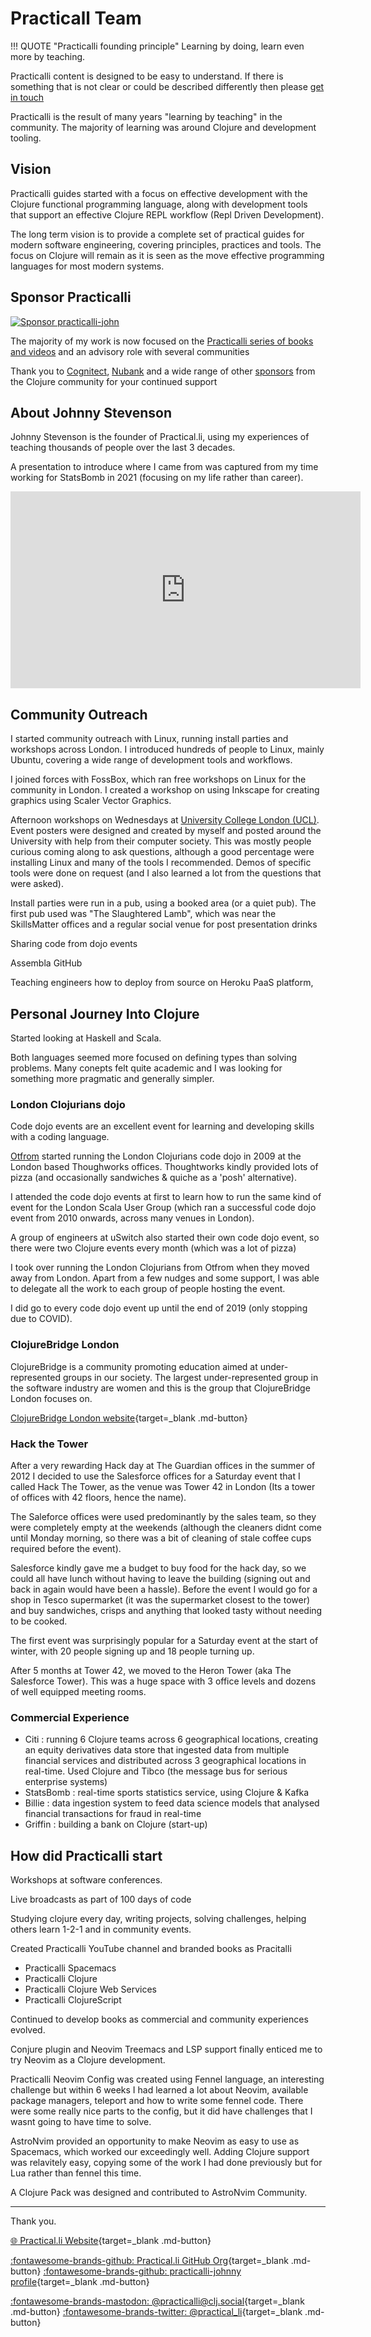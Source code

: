 # Practicall Team

!!! QUOTE "Practicalli founding principle"
    Learning by doing, learn even more by teaching.

Practicalli content is designed to be easy to understand.  If there is something that is not clear or could be described differently then please [get in touch](contributing.md)

Practicalli is the result of many years "learning by teaching" in the community. The majority of learning was around Clojure and development tooling.


## Vision

Practicalli guides started with a focus on effective development with the Clojure functional programming language, along with development tools that support an effective Clojure REPL workflow (Repl Driven Development).

The long term vision is to provide a complete set of practical guides for modern software engineering, covering principles, practices and tools.  The focus on Clojure will remain as it is seen as the move effective programming languages for most modern systems.



## Sponsor Practicalli

[![Sponsor practicalli-john](https://raw.githubusercontent.com/practicalli/graphic-design/live/buttons/practicalli-github-sponsors-button.png)](https://github.com/sponsors/practicalli-john/)

The majority of my work is now focused on the [Practicalli series of books and videos](https://practical.li/) and an advisory role with several communities

Thank you to [Cognitect](https://www.cognitect.com/), [Nubank](https://nubank.com.br/) and a wide range of other [sponsors](https://github.com/sponsors/practicalli-john#sponsors) from the Clojure community for your continued support



## About Johnny Stevenson

Johnny Stevenson is the founder of Practical.li, using my experiences of teaching thousands of people over the last 3 decades.

A presentation to introduce where I came from was captured from my time working for StatsBomb in 2021 (focusing on my life rather than career).

<p style="text-align:center">
  <iframe width="560" height="315" src="https://www.youtube.com/embed/k4k0ZbpeSSI" title="YouTube video player" frameborder="0" allow="accelerometer; autoplay; clipboard-write; encrypted-media; gyroscope; picture-in-picture" allowfullscreen></iframe>
</p>



## Community Outreach

I started community outreach with Linux, running install parties and workshops across London.  I introduced hundreds of people to Linux, mainly Ubuntu, covering a wide range of development tools and workflows.

I joined forces with FossBox, which ran free workshops on Linux for the community in London.  I created a workshop on using Inkscape for creating graphics using Scaler Vector Graphics.

Afternoon workshops on Wednesdays at [University College London (UCL)](https://www.ucl.ac.uk/).  Event posters were designed and created by myself and posted around the University with help from their computer society.  This was mostly people curious coming along to ask questions, although a good percentage were installing Linux and many of the tools I recommended.  Demos of specific tools were done on request (and I also learned a lot from the questions that were asked).

Install parties were run in a pub, using a booked area (or a quiet pub).  The first pub used was "The Slaughtered Lamb", which was near the SkillsMatter offices and a regular social venue for post presentation drinks


Sharing code from dojo events

Assembla
GitHub

Teaching engineers how to deploy from source on Heroku PaaS platform,



## Personal Journey Into Clojure

Started looking at Haskell and Scala.

Both languages seemed more focused on defining types than solving problems.  Many conepts felt quite academic and I was looking for something more pragmatic and generally simpler.


### London Clojurians dojo

Code dojo events are an excellent event for learning and developing skills with a coding language.

[Otfrom]() started running the London Clojurians code dojo in 2009 at the London based Thoughworks offices.  Thoughtworks kindly provided lots of pizza (and occasionally sandwiches & quiche as a 'posh' alternative).

I attended the code dojo events at first to learn how to run the same kind of event for the London Scala User Group (which ran a successful code dojo event from 2010 onwards, across many venues in London).

A group of engineers at uSwitch also started their own code dojo event, so there were two Clojure events every month (which was a lot of pizza)

I took over running the London Clojurians from Otfrom when they moved away from London.  Apart from a few nudges and some support, I was able to delegate all the work to each group of people hosting the event.

I did go to every code dojo event up until the end of 2019 (only stopping due to COVID).


### ClojureBridge London

ClojureBridge is a community promoting education aimed at under-represented groups in our society.  The largest under-represented group in the software industry are women and this is the group that ClojureBridge London focuses on.


[ClojureBridge London website](https://clojurebridgelondon.github.io/){target=_blank .md-button}


### Hack the Tower

After a very rewarding Hack day at The Guardian offices in the summer of 2012 I decided to use the Salesforce offices for a Saturday event that I called Hack The Tower, as the venue was Tower 42 in London (Its a tower of offices with 42 floors, hence the name).

The Saleforce offices were used predominantly by the sales team, so they were completely empty at the weekends (although the cleaners didnt come until Monday morning, so there was a bit of cleaning of stale coffee cups required before the event).

Salesforce kindly gave me a budget to buy food for the hack day, so we could all have lunch without having to leave the building (signing out and back in again would have been a hassle).  Before the event I would go for a shop in Tesco supermarket (it was the supermarket closest to the tower) and buy sandwiches, crisps and anything that looked tasty without needing to be cooked.

The first event was surprisingly popular for a Saturday event at the start of winter, with 20 people signing up and 18 people turning up.

After 5 months at Tower 42, we moved to the Heron Tower (aka The Salesforce Tower).  This was a huge space with 3 office levels and dozens of well equipped meeting rooms.


### Commercial Experience

- Citi : running 6 Clojure teams across 6 geographical locations, creating an equity derivatives data store that ingested data from multiple financial services and distributed across 3 geographical locations in real-time. Used Clojure and Tibco (the message bus for serious enterprise systems)
- StatsBomb : real-time sports statistics service, using Clojure & Kafka
- Billie : data ingestion system to feed data science models that analysed financial transactions for fraud in real-time
- Griffin : building a bank on Clojure (start-up)


## How did Practicalli start

Workshops at software conferences.

Live broadcasts as part of 100 days of code

Studying clojure every day, writing projects, solving challenges, helping others learn 1-2-1 and in community events.

Created Practicalli YouTube channel and branded books as Pracitalli

- Practicalli Spacemacs
- Practicalli Clojure
- Practicalli Clojure Web Services
- Practicalli ClojureScript


Continued to develop books as commercial and community experiences evolved.


Conjure plugin and Neovim Treemacs and LSP support finally enticed me to try Neovim as a Clojure development.

Practicalli Neovim Config was created using Fennel language, an interesting challenge but within 6 weeks I had learned a lot about Neovim, available package managers, teleport and how to write some fennel code.  There were some really nice parts to the config, but it did have challenges that I wasnt going to have time to solve.

AstroNvim provided an opportunity to make Neovim as easy to use as Spacemacs, which worked our exceedingly well.  Adding Clojure support was relavitely easy, copying some of the work I had done previously but for Lua rather than fennel this time.

A Clojure Pack was designed and contributed to AstroNvim Community.








---
Thank you.

[:globe_with_meridians: Practical.li Website](https://practical.li){target=_blank .md-button}

[:fontawesome-brands-github: Practical.li GitHub Org](https://github.com/practicalli){target=_blank .md-button}
[:fontawesome-brands-github: practicalli-johnny profile](https://github.com/practicalli-johnny){target=_blank .md-button}

[:fontawesome-brands-mastodon: @practicalli@clj.social](https://clj.social/@practicalli){target=_blank .md-button}
[:fontawesome-brands-twitter: @practical_li](https://twitter.com/practcial_li){target=_blank .md-button}
